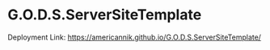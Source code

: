 # G.O.D.S.ServerSiteTemplate

Deployment Link: https://americannik.github.io/G.O.D.S.ServerSiteTemplate/

